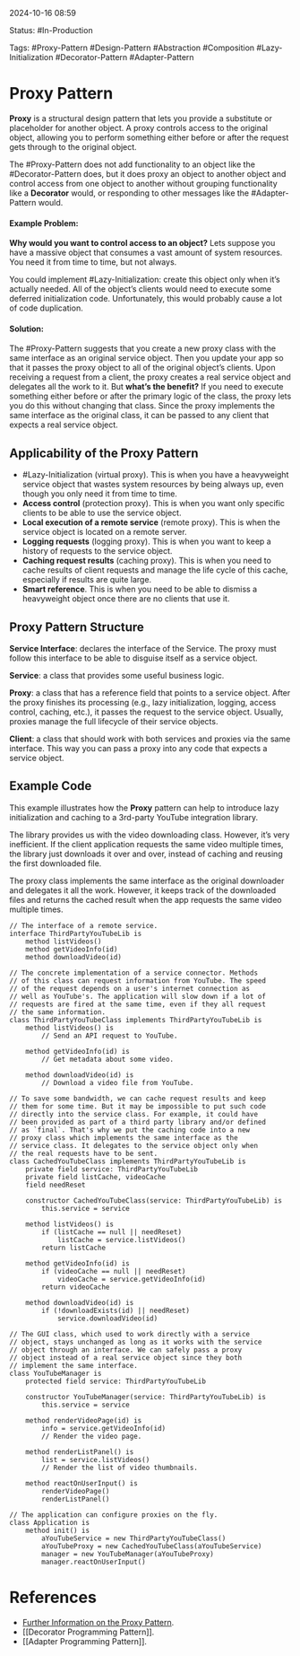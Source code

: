 
2024-10-16 08:59

Status: #In-Production

Tags: #Proxy-Pattern #Design-Pattern #Abstraction #Composition #Lazy-Initialization #Decorator-Pattern #Adapter-Pattern

# Proxy Pattern

**Proxy** is a structural design pattern that lets you provide a substitute or placeholder for another object. A proxy controls access to the original object, allowing you to perform something either before or after the request gets through to the original object.

The #Proxy-Pattern does not add functionality to an object like the #Decorator-Pattern does, but it does proxy an object to another object and control access from one object to another without grouping functionality like a **Decorator** would, or responding to other messages like the #Adapter-Pattern would.
#### Example Problem:

**Why would you want to control access to an object?** Lets suppose you have a massive object that consumes a vast amount of system resources. You need it from time to time, but not always.

You could implement #Lazy-Initialization: create this object only when it’s actually needed. All of the object’s clients would need to execute some deferred initialization code. Unfortunately, this would probably cause a lot of code duplication.

#### Solution:

The #Proxy-Pattern suggests that you create a new proxy class with the same interface as an original service object. Then you update your app so that it passes the proxy object to all of the original object’s clients. Upon receiving a request from a client, the proxy creates a real service object and delegates all the work to it.
But **what’s the benefit?** If you need to execute something either before or after the primary logic of the class, the proxy lets you do this without changing that class. Since the proxy implements the same interface as the original class, it can be passed to any client that expects a real service object.

## Applicability of the Proxy Pattern

- #Lazy-Initialization (virtual proxy). This is when you have a heavyweight service object that wastes system resources by being always up, even though you only need it from time to time.
- **Access control** (protection proxy). This is when you want only specific clients to be able to use the service object.
- **Local execution of a remote service** (remote proxy). This is when the service object is located on a remote server.
- **Logging requests** (logging proxy). This is when you want to keep a history of requests to the service object.
- **Caching request results** (caching proxy). This is when you need to cache results of client requests and manage the life cycle of this cache, especially if results are quite large.
- **Smart reference**. This is when you need to be able to dismiss a heavyweight object once there are no clients that use it.

## Proxy Pattern Structure

**Service Interface**: declares the interface of the Service. The proxy must follow this interface to be able to disguise itself as a service object.

**Service**: a class that provides some useful business logic.

**Proxy**: a class that has a reference field that points to a service object. After the proxy finishes its processing (e.g., lazy initialization, logging, access control, caching, etc.), it passes the request to the service object.
Usually, proxies manage the full lifecycle of their service objects.

**Client**: a class that should work with both services and proxies via the same interface. This way you can pass a proxy into any code that expects a service object.

## Example Code

This example illustrates how the **Proxy** pattern can help to introduce lazy initialization and caching to a 3rd-party YouTube integration library.

The library provides us with the video downloading class. However, it’s very inefficient. If the client application requests the same video multiple times, the library just downloads it over and over, instead of caching and reusing the first downloaded file.

The proxy class implements the same interface as the original downloader and delegates it all the work. However, it keeps track of the downloaded files and returns the cached result when the app requests the same video multiple times.

```
// The interface of a remote service.
interface ThirdPartyYouTubeLib is
    method listVideos()
    method getVideoInfo(id)
    method downloadVideo(id)

// The concrete implementation of a service connector. Methods
// of this class can request information from YouTube. The speed
// of the request depends on a user's internet connection as
// well as YouTube's. The application will slow down if a lot of
// requests are fired at the same time, even if they all request
// the same information.
class ThirdPartyYouTubeClass implements ThirdPartyYouTubeLib is
    method listVideos() is
        // Send an API request to YouTube.

    method getVideoInfo(id) is
        // Get metadata about some video.

    method downloadVideo(id) is
        // Download a video file from YouTube.

// To save some bandwidth, we can cache request results and keep
// them for some time. But it may be impossible to put such code
// directly into the service class. For example, it could have
// been provided as part of a third party library and/or defined
// as `final`. That's why we put the caching code into a new
// proxy class which implements the same interface as the
// service class. It delegates to the service object only when
// the real requests have to be sent.
class CachedYouTubeClass implements ThirdPartyYouTubeLib is
    private field service: ThirdPartyYouTubeLib
    private field listCache, videoCache
    field needReset

    constructor CachedYouTubeClass(service: ThirdPartyYouTubeLib) is
        this.service = service

    method listVideos() is
        if (listCache == null || needReset)
            listCache = service.listVideos()
        return listCache

    method getVideoInfo(id) is
        if (videoCache == null || needReset)
            videoCache = service.getVideoInfo(id)
        return videoCache

    method downloadVideo(id) is
        if (!downloadExists(id) || needReset)
            service.downloadVideo(id)

// The GUI class, which used to work directly with a service
// object, stays unchanged as long as it works with the service
// object through an interface. We can safely pass a proxy
// object instead of a real service object since they both
// implement the same interface.
class YouTubeManager is
    protected field service: ThirdPartyYouTubeLib

    constructor YouTubeManager(service: ThirdPartyYouTubeLib) is
        this.service = service

    method renderVideoPage(id) is
        info = service.getVideoInfo(id)
        // Render the video page.

    method renderListPanel() is
        list = service.listVideos()
        // Render the list of video thumbnails.

    method reactOnUserInput() is
        renderVideoPage()
        renderListPanel()

// The application can configure proxies on the fly.
class Application is
    method init() is
        aYouTubeService = new ThirdPartyYouTubeClass()
        aYouTubeProxy = new CachedYouTubeClass(aYouTubeService)
        manager = new YouTubeManager(aYouTubeProxy)
        manager.reactOnUserInput()
```


# References

- [Further Information on the Proxy Pattern](https://refactoring.guru/design-patterns/proxy).
- [[Decorator Programming Pattern]].
- [[Adapter Programming Pattern]].
